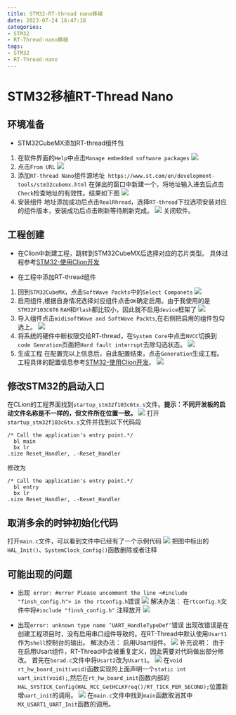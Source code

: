 ```yaml
---
title: STM32-RT-thread nano移植
date: 2023-07-24 16:47:18
categories:
- STM32
- RT-Thread-nano移植
tags:
- STM32 
- RT-Thread-nano
---
```


# STM32移植RT-Thread Nano


## 环境准备
- STM32CubeMX添加RT-thread组件包
1. 在软件界面的`Help`中点击`Manage embedded software packages`
![](http://blog.feizhufanfan.top:18088/minio/images/blog/20230724170951.png)
2. 点击`From URL`
![](http://blog.feizhufanfan.top:18088/minio/images/blog/20230724171140.png)
3. 添加`RT-thread Nano`组件源地址` https://www.st.com/en/development-tools/stm32cubemx.html`
在弹出的窗口中新建一个，将地址输入进去后点击`Check`检查地址的有效性。结果如下图
![](http://blog.feizhufanfan.top:18088/minio/images/blog/20230724171627.png)
4. 安装组件
地址添加成功后点击`RealRhread`，选择`RT-thread`下拉选项安装对应的组件版本，安装成功后点击刷新等待刷新完成。
![](http://blog.feizhufanfan.top:18088/minio/images/blog/20230724172159.png)
关闭软件。


## 工程创建
- 在Clion中新建工程，跳转到STM32CubeMX后选择对应的芯片类型。
具体过程参考[STM32-使用Clion开发](https://feizhufanfan.top/2023/07/17/STM32-%E4%BD%BF%E7%94%A8Clion%E5%BC%80%E5%8F%91/)

- 在工程中添加RT-thread组件
1. 回到`STM32CubeMX`，点击`SoftWave Packts`中的`Select Componets`
![](http://blog.feizhufanfan.top:18088/minio/images/blog/20230724172905.png)
2. 启用组件,根据自身情况选择对应组件点击`OK`确定启用。由于我使用的是`STM32F103C6T6` `RAM`和`Flash`都比较小，因此就不启用`device`框架了
![](http://blog.feizhufanfan.top:18088/minio/images/blog/20230724173145.png)
3. 导入组件点击`midisoftWave and SoftWave Packts`,在右侧把启用的组件包勾选上。
![](http://blog.feizhufanfan.top:18088/minio/images/blog/20230724173616.png)
4. 将系统的硬件中断权限交给RT-thread，在`System Core`中点击`NVCC`切换到`code Genration`页面把`Hard fault interrupt`去除勾选状态。
![](http://blog.feizhufanfan.top:18088/minio/images/blog/20230724174020.png)
5. 生成工程
在配置完以上信息后，自此配置结束，点击`Generation`生成工程。工程具体的配置信息参考[STM32-使用Clion开发](https://feizhufanfan.top/2023/07/17/STM32-%E4%BD%BF%E7%94%A8Clion%E5%BC%80%E5%8F%91/)。
![](http://blog.feizhufanfan.top:18088/minio/images/blog/20230724174550.png)


## 修改STM32的启动入口
在CLion的工程界面找到`startup_stm32f103c6tx.s`文件。**提示：不同开发板的启动文件名称是不一样的，但文件所在位置一致。**
![](http://blog.feizhufanfan.top:18088/minio/images/blog/20230724174829.png)
打开`startup_stm32f103c6tx.s`文件并找到以下代码段
```
/* Call the application's entry point.*/
  bl main
  bx lr
.size Reset_Handler, .-Reset_Handler

```
修改为
```
/* Call the application's entry point.*/
  bl entry
  bx lr
.size Reset_Handler, .-Reset_Handler

```

## 取消多余的时钟初始化代码
打开`main.c`文件，可以看到文件中已经有了一个示例代码
![](http://blog.feizhufanfan.top:18088/minio/images/blog/20230724175512.png)
把图中标出的`HAL_Init()`、`SystemClock_Config()`函数删除或者注释




## 可能出现的问题
- 出现` error: #error Please uncomment the line <#include "finsh_config.h"> in the rtconfig.h`错误
![](http://blog.feizhufanfan.top:18088/minio/images/blog/20230724175916.png)
解决办法：
在`rtconfig.h`文件中将`#include "finsh_config.h"` 注释放开
![](http://blog.feizhufanfan.top:18088/minio/images/blog/20230724180024.png)

- 出现`error: unknown type name ’UART_HandleTypeDef‘`错误
出现改错误是在创建工程项目时，没有启用串口组件导致的。在RT-Thread中默认使用`Usart1`作为`shell`控制台的输出。
解决办法：
启用Usart组件。
![](http://blog.feizhufanfan.top:18088/minio/images/blog/20230725093909.png)
补充说明：
由于在启用Usart组件，RT-Thread中会被重复定义，因此需要对代码做出部分修改。
首先在`borad.c`文件中将`Usart2`改为`Usart1`。
![](http://blog.feizhufanfan.top:18088/minio/images/blog/20230725094757.png)
在`void rt_hw_board_init(void)`函数实现的上面声明一个`static int uart_init(void);`,然后在`rt_hw_board_init`函数内部的` HAL_SYSTICK_Config(HAL_RCC_GetHCLKFreq()/RT_TICK_PER_SECOND); `位置新增`uart_init`的调用。
![](http://blog.feizhufanfan.top:18088/minio/images/blog/20230725095423.png)
在`main.c`文件中找到`main`函数取消其中`MX_USART1_UART_Init`函数的调用。




